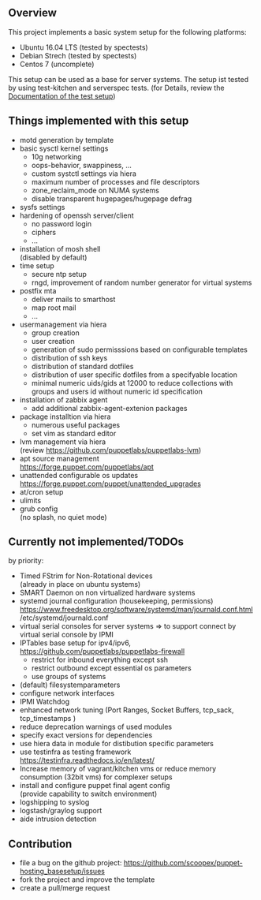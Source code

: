 Overview
--------

This project implements a basic system setup for the following platforms:

* Ubuntu 16.04 LTS (tested by spectests)
* Debian Strech (tested by spectests)
* Centos 7 (uncomplete)

This setup can be used as a base for server systems.
The setup ist tested by using test-kitchen and serverspec tests.
(for Details, review the [Documentation of the test setup](README_Test_Environment.mf))

Things implemented with this setup
----------------------------------

* motd generation by template
* basic sysctl kernel settings
  * 10g networking
  * oops-behavior, swappiness, ...
  * custom systctl settings via hiera
  * maximum number of processes and file descriptors
  * zone_reclaim_mode on NUMA systems
  * disable transparent hugepages/hugepage defrag
* sysfs settings
* hardening of openssh server/client
  * no password login
  * ciphers
  * ...
* installation of mosh shell<BR>
  (disabled by default)
* time setup
  * secure ntp setup
  * rngd, improvement of random number generator for virtual systems
* postfix mta
  * deliver mails to smarthost
  * map root mail
  * ...
* usermanagement via hiera
  * group creation
  * user creation
  * generation of sudo permisssions based on configurable templates
  * distribution of ssh keys
  * distribution of standard dotfiles
  * distribution of user specific dotfiles from a specifyable location
  * minimal numeric uids/gids at 12000 to reduce collections with groups and users id without numeric id specification
* installation of zabbix agent
  * add additional zabbix-agent-extenion packages
* package installtion via hiera
  * numerous useful packages
  * set vim as standard editor
* lvm management via hiera<BR>
  (review https://github.com/puppetlabs/puppetlabs-lvm)
* apt source management<BR>
  https://forge.puppet.com/puppetlabs/apt
* unattended configurable os updates<BR>
  https://forge.puppet.com/puppet/unattended_upgrades
* at/cron setup
* ulimits
* grub config</BR>
  (no splash, no quiet mode)


Currently not implemented/TODOs
--------------------------------

by priority:

* Timed FStrim for Non-Rotational devices</br>
  (already in place on ubuntu systems)
* SMART Daemon on non virtualized hardware systems
* systemd journal configuration (housekeeping, permissions)
  https://www.freedesktop.org/software/systemd/man/journald.conf.html
  /etc/systemd/journald.conf
* virtual serial consoles for server systems
  => to support connect by virtual serial console by IPMI
* IPTables base setup for ipv4/ipv6, https://github.com/puppetlabs/puppetlabs-firewall
  * restrict for inbound everything except ssh
  * restrict outbound except essential os parameters
  * use groups of systems
* (default) filesystemparameters
* configure network interfaces
* IPMI Watchdog
* enhanced network tuning
  (Port Ranges, Socket Buffers, tcp_sack, tcp_timestamps )
* reduce deprecation warnings of used modules
* specify exact versions for dependencies
* use hiera data in module for distibution specific parameters
* use testinfra as testing framework
  https://testinfra.readthedocs.io/en/latest/
* Increase memory of vagrant/kitchen vms or reduce memory consumption (32bit vms) for complexer setups
* install and configure puppet final agent config<BR>
  (provide capability to switch environment)
* logshipping to syslog
* logstash/graylog support
* aide intrusion detection

Contribution
------------

 * file a bug on the github project: https://github.com/scoopex/puppet-hosting_basesetup/issues
 * fork the project and improve the template
 * create a pull/merge request

